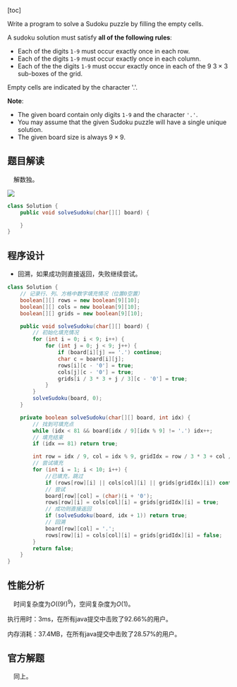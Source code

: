[toc]

Write a program to solve a Sudoku puzzle by filling the empty cells.

A sudoku solution must satisfy **all of the following rules**:

* Each of the digits `1-9` must occur exactly once in each row.
* Each of the digits `1-9` must occur exactly once in each column.
* Each of the the digits `1-9` must occur exactly once in each of the 9 $3 \times 3$ sub-boxes of the grid.

Empty cells are indicated by the character '.'.



**Note**:

* The given board contain only digits `1-9` and the character `'.'`.
* You may assume that the given Sudoku puzzle will have a single unique solution.
* The given board size is always $9 \times 9$.



## 题目解读

&emsp;解数独。

<img src="../images/#37.png"  />

```java
class Solution {
    public void solveSudoku(char[][] board) {

    }
}
```

## 程序设计

* 回溯，如果成功则直接返回，失败继续尝试。

```java
class Solution {
    // 记录行、列、方格中数字填充情况（位置0空置）
    boolean[][] rows = new boolean[9][10];
    boolean[][] cols = new boolean[9][10];
    boolean[][] grids = new boolean[9][10];

    public void solveSudoku(char[][] board) {
        // 初始化填充情况
        for (int i = 0; i < 9; i++) {
            for (int j = 0; j < 9; j++) {
                if (board[i][j] == '.') continue;
                char c = board[i][j];
                rows[i][c - '0'] = true;
                cols[j][c - '0'] = true;
                grids[i / 3 * 3 + j / 3][c - '0'] = true;
            }
        }
        solveSudoku(board, 0);
    }

    private boolean solveSudoku(char[][] board, int idx) {
        // 找到可填充点
        while (idx < 81 && board[idx / 9][idx % 9] != '.') idx++;
        // 填充结束
        if (idx == 81) return true;

        int row = idx / 9, col = idx % 9, gridIdx = row / 3 * 3 + col / 3;
        // 尝试填充
        for (int i = 1; i < 10; i++) {
            //已填充，跳过
            if (rows[row][i] || cols[col][i] || grids[gridIdx][i]) continue;
            // 尝试
            board[row][col] = (char)(i + '0');
            rows[row][i] = cols[col][i] = grids[gridIdx][i] = true;
            // 成功则直接返回
            if (solveSudoku(board, idx + 1)) return true;
            // 回溯
            board[row][col] = '.';
            rows[row][i] = cols[col][i] = grids[gridIdx][i] = false;
        }
        return false;
    }
}
```

## 性能分析

&emsp;时间复杂度为$O((9!)^{9})$，空间复杂度为$O(1)$。

执行用时：3ms，在所有java提交中击败了92.66%的用户。

内存消耗：37.4MB，在所有java提交中击败了28.57%的用户。

## 官方解题

&emsp;同上。